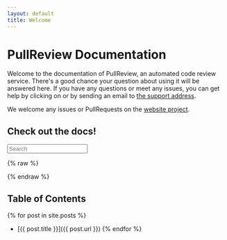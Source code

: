```yaml
---
layout: default
title: Welcome
---
```


# PullReview Documentation

Welcome to the documentation of PullReview, an automated code review service.
There's a good chance your question about using it will be answered here. If you
have any questions or meet any issues, you can get help by clicking on
[<i class="icon-envelope-alt"></i>](https://www.pullreview.com/site/contact) or
by sending an email to [the support address](support@pullreview.com).

We welcome any issues or PullRequests on the
[website project](https://github.com/8thcolor/docs-pullreview).

## Check out the docs!

<div id="search">
  <form action="/search" method="get">
    <input type="text" id="search-query" name="q" placeholder="Search" autocomplete="off">
  </form>
</div>

<section id="search-results" style="display: none;">
  <header><h3>Results</h3></header>
  <div class="entries">
  </div>
</section>

{% raw %}
<script id="search-results-template" type="text/mustache">
  {{#entries}}
    <article>
      <h3>
        <a href="{{url}}">{{title}}</a>
      </h3>
    </article>
  {{/entries}}
</script>
{% endraw %}

## Table of Contents

{% for post in site.posts %}
* [{{ post.title }}]({{ post.url }})
{% endfor %}

<script src="/js/search.min.js" type="text/javascript" charset="utf-8"></script>
<script type="text/javascript">
  $(function() {
    $('#search-query').lunrSearch({
      indexUrl: '/js/index.json',   // Url for the .json file containing search index data
      results : '#search-results',  // selector for containing search results element
      entries : '.entries',         // selector for search entries containing element (contained within results above)
      template: '#search-results-template'  // selector for Mustache.js template
    });
  });
</script>
